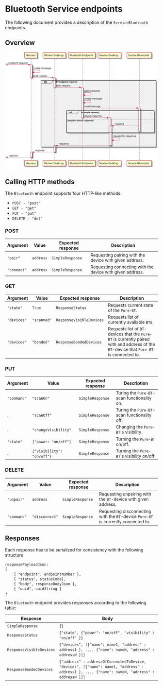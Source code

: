 # Bluetooth Service endpoints

The following document provides a description of the `ServiceBluetooth` endpoints. 

## Overview

![bt-endpoints-structure](./doc/Images/bt-endpoints-general-structure.svg)

## Calling HTTP methods
The `Bluetooth` endpoint supports four HTTP-like methods: 
 * `POST - "post"`
 * `GET - "get"`
 * `PUT - "put"`
 * `DELETE - "del"`

### POST

Argument    | Value                         | Expected response| Description
--------    | -----                         | -----------------| -----------
`"pair"`    | `address`                     | `SimpleResponse` | Requesting pairing with the device with given address.
`"connect"` | `address`                     | `SimpleResponse` | Requesting connecting with the device with given address.

### GET

Argument    | Value                         | Expected response         | Description
--------    | -----                         | -----------------         | -----------
`"state"`   | `True`                        | `ResponseStatus`          | Requests current state of the `Pure-BT`.
`"devices"` | `"scanned"`                   | `ResponseVisibleDevices`  | Requests list of currently available `BT`s.
`"devices"` | `"bonded"`                    | `ResponseBondedDevices`   | Requests list of `BT`-devices that the `Pure-BT` is currently paired with and address of the `BT`-device that `Pure-BT` is connected to. 
### PUT

Argument    | Value                         | Expected response| Description 
--------    | -----                         | -----------------| -----------
`"command"` | `"scanOn"`                    | `SimpleResponse` | Turing the `Pure-BT`-scan functionality on. 
.           | `"scanOff"`                   | `SimpleResponse` | Turing the `Pure-BT`-scan functionality off.
.           | `"changeVisibility"`          | `SimpleResponse` | Changing the `Pure-BT`'s visibility.
`"state"`   | `{"power: "on/off"}`          | `SimpleResponse` | Turning the `Pure-BT` on/off.
.           | `{"visibility": "on/off"}`    | `SimpleResponse` | Turning the `Pure-BT`'s visibility on/off.

### DELETE

Argument    | Value                         | Expected response| Description
--------    | -----                         | -----------------| -----------
`"unpair"`  | `address`                     | `SimpleResponse` | Requesting unpairing with the `BT`-device with given address.
`"command"` | `"disconnect"`                | `SimpleResponse` | Requesting disconnecting with the `BT`-device `Pure-BT` is currently connected to.

## Responses
Each response has to be serialized for consistency with the following structure
```
responsePayloadJson:
{
    { "endpoint", endpointNumber },
    { "status", statusCode},
    { "body", responseBodyJson },
    { "uuid", uuidString }
}
```
The `Bluetooth` endpoint provides responses according to the following table: 

Response                | Body 
--------                | ----
`SimpleResponse`        | `{}`
`ResponseStatus`        | `{"state", {"power": "on/off", "visibility" : "on/off" }}`
`ResponseVisibleDevices`| `{"devices", [{"name": name1, "address" : address1 }, ..., {"name": nameN, "address" : addressN }]}`
`ResponseBondedDevices` | `{"address" : addressOfConnectedToDevice, "devices", [{"name": name1, "address" : address1 }, ..., {"name": nameN, "address" : addressN }]}`
